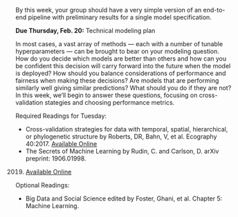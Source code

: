 By this week, your group should have a very simple version of an end-to-end pipeline with
preliminary results for a single model specification.

**Due Thursday, Feb. 20:** Technical modeling plan

In most cases, a vast array of methods — each with a number of tunable hyperparameters —
can be brought to bear on your modeling question. How do you decide which models are better than others and how can you be confident this decision will carry forward into the future
when the model is deployed? How should you balance considerations of performance and
fairness when making these decisions? Are models that are performing similarly well giving
similar predictions? What should you do if they are not? In this week, we’ll begin to answer
these questions, focusing on cross-validation stategies and choosing performance metrics.

Required Readings for Tuesday:

- Cross-validation strategies for data with temporal, spatial, hierarchical, or phylogenetic
structure by Roberts, DR, Bahn, V, et al. Ecography 40:2017. [Available Online](https://onlinelibrary.wiley.com/doi/pdf/10.1111/ecog.02881)
- The Secrets of Machine Learning by Rudin, C. and Carlson, D. arXiv preprint: 1906.01998.
2019. [Available Online](https://arxiv.org/abs/1906.01998)

Optional Readings:

- Big Data and Social Science edited by Foster, Ghani, et al. Chapter 5: Machine Learning.

